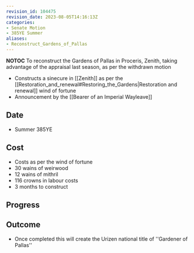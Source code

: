 ```yaml
---
revision_id: 104475
revision_date: 2023-08-05T14:16:13Z
categories:
- Senate Motion
- 385YE Summer
aliases:
- Reconstruct_Gardens_of_Pallas
---
```



__NOTOC__
To reconstruct the Gardens of Pallas in Proceris, Zenith, taking advantage of the appraisal last season, as per the withdrawn motion
* Constructs a sinecure in [[Zenith]] as per the [[Restoration_and_renewal#Restoring_the_Gardens|Restoration and renewal]] wind of fortune
* Announcement by the [[Bearer of an Imperial Wayleave]]
## Date
* Summer 385YE
## Cost
* Costs as per the wind of fortune
* 30 wains of weirwood
* 12 wains of mithril
* 116 crowns in labour costs
* 3 months to construct
## Progress

## Outcome
* Once completed this will create the Urizen national title of ''Gardener of Pallas''